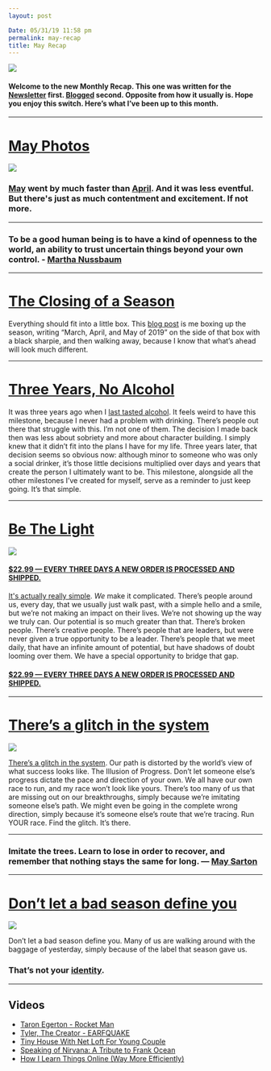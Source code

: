 ```yaml
---
layout: post

Date: 05/31/19 11:58 pm
permalink: may-recap
title: May Recap
---
```


![][image-1]

#### Welcome to the new Monthly Recap. This one was written for the [Newsletter][1] first. [Blogged][2] second. Opposite from how it usually is. Hope you enjoy this switch. Here’s what I’ve been up to this month.

---- 

# [May Photos][3]

![][image-2]

### [May][4] went by much faster than [April][5]. And it was less eventful. But there's just as much contentment and excitement. If not more.


---- 

### To be a good human being is to have a kind of openness to the world, an ability to trust uncertain things beyond your own control. - [Martha Nussbaum][6]

---- 

# [The Closing of a Season][7]

Everything should fit into a little box. This [blog post][8] is me boxing up the season, writing “March, April, and May of 2019” on the side of that box with a black sharpie, and then walking away, because I know that what’s ahead will look much different.

---- 

# [Three Years, No Alcohol][9]

It was three years ago when I [last tasted alcohol][10]. It feels weird to have this milestone, because I never had a problem with drinking. There’s people out there that struggle with this. I’m not one of them. The decision I made back then was less about sobriety and more about character building. I simply knew that it didn’t fit into the plans I have for my life. Three years later, that decision seems so obvious now: although minor to someone who was only a social drinker, it’s those little decisions multiplied over days and years that create the person I ultimately want to be. This milestone, alongside all the other milestones I’ve created for myself, serve as a reminder to just keep going. It’s that simple.

---- 

# [Be The Light][11]

![][image-3]

#### [$22.99 — EVERY THREE DAYS A NEW ORDER IS PROCESSED AND SHIPPED.][12]

[It's actually really simple][13]. *We* make it complicated. There’s people around us, every day, that we usually just walk past, with a simple hello and a smile, but we’re not making an impact on their lives. We’re not showing up the way we truly can. Our potential is so much greater than that. There’s broken people. There’s creative people. There’s people that are leaders, but were never given a true opportunity to be a leader. There’s people that we meet daily, that have an infinite amount of potential, but have shadows of doubt looming over them. We have a special opportunity to bridge that gap.

#### [$22.99 — EVERY THREE DAYS A NEW ORDER IS PROCESSED AND SHIPPED.][14]

---- 

# [There’s a glitch in the system][15]

![][image-4]

[There’s a glitch in the system][16]. Our path is distorted by the world’s view of what success looks like. The Illusion of Progress. Don’t let someone else’s progress dictate the pace and direction of your own. We all have our own race to run, and my race won’t look like yours. There’s too many of us that are missing out on our breakthroughs, simply because we’re imitating someone else’s path. We might even be going in the complete wrong direction, simply because it’s someone else’s route that we’re tracing. Run YOUR race. Find the glitch. It’s there.

---- 

### Imitate the trees. Learn to lose in order to recover, and remember that nothing stays the same for long. — [May Sarton][17]

---- 

# [Don’t let a bad season define you][18]

![][image-5]

Don’t let a bad season define you. Many of us are walking around with the baggage of yesterday, simply because of the label that season gave us.

### That’s not your [identity][19].

---- 

## Videos

- [Taron Egerton - Rocket Man][20]
- [Tyler, The Creator - EARFQUAKE][21]
- [Tiny House With Net Loft For Young Couple][22]
- [Speaking of Nirvana: A Tribute to Frank Ocean][23]
- [How I Learn Things Online (Way More Efficiently)][24]


[1]:	https://buttondown.email/nashp/archive/may-recap/
[2]:	https://nashp.com/may-recap
[3]:	https://nashp.com/may
[4]:	https://nashp.com/may
[5]:	https://nashp.com/april
[6]:	https://nashp.com/to-be-a-good-human-being-is-to-have-a-kind-of-openness-to-the-world-an-ability-to-trust-uncertain
[7]:	https://nashp.com/close
[8]:	https://nashp.com/close
[9]:	https://nashp.com/drink
[10]:	https://nashp.com/drink
[11]:	https://nashp.com/light
[12]:	https://nshp.xyz/2vFzpyJ
[13]:	https://nashp.com/light
[14]:	https://nshp.xyz/2vFzpyJ
[15]:	https://nashp.com/glitch
[16]:	https://nashp.com/glitch
[17]:	https://nashp.com/imitate-the-trees-learn-to-lose-in-order-to-recover-and-remember-that-nothing-stays-the-same-for-long
[18]:	https://nashp.com/dont-let-a-bad-season-define-you
[19]:	https://nashp.com/dont-let-a-bad-season-define-you
[20]:	https://nashp.com/taron-egerton-rocket-man-official-video
[21]:	https://nashp.com/tyler-the-creator-earfquake-music-video
[22]:	https://nashp.com/tiny-house-with-net-loft-for-young-couple
[23]:	https://nashp.com/speaking-of-nirvana-a-tribute-to-frank-ocean
[24]:	https://nashp.com/how-i-learn-things-online-way-more-efficiently

[image-1]:	https://nashp.com/_image_cache/ef67b950-1e4c-4cb4-9a35-7eab41aa63e2.jpg
[image-2]:	https://nashp.com/_image_cache/bb6e3a03-6a7b-4029-a77a-46f1422d5740.jpg
[image-3]:	https://nashp.com/_image_cache/dd2c210f-3b60-403d-85f4-7e92c418014e.png
[image-4]:	https://nashp.com/_image_cache/b0c66e8b-6542-4f67-aa0c-30867f08010c.jpg
[image-5]:	https://nashp.com/_image_cache/b3b0adba-db5f-4fdb-80c9-7823f4f73fa4.jpg